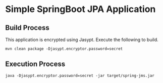 # Simple SpringBoot JPA Application
## Build Process
This application is encrypted using Jasypt. Execute the following to build. 
````shell
mvn clean package -Djasypt.encryptor.password=secret
````

## Execution Process
````shell
java -Djasypt.encryptor.password=secret -jar target/spring-jms.jar
````